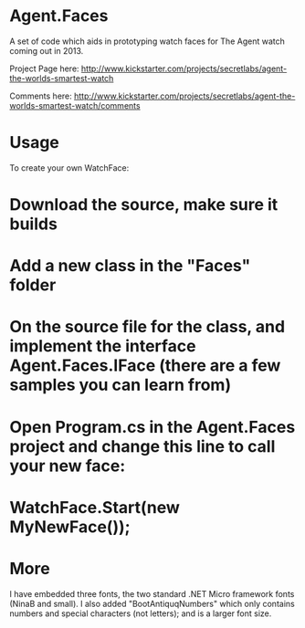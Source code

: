 Agent.Faces
===========

A set of code which aids in prototyping watch faces for The Agent watch coming out in 2013.

Project Page here:
http://www.kickstarter.com/projects/secretlabs/agent-the-worlds-smartest-watch

Comments here:
http://www.kickstarter.com/projects/secretlabs/agent-the-worlds-smartest-watch/comments

Usage
=====

To create your own WatchFace:
# Download the source, make sure it builds
# Add a new class in the "Faces" folder
# On the source file for the class, and implement the interface Agent.Faces.IFace (there are a few samples you can learn from)
# Open Program.cs in the Agent.Faces project and change this line to call your new face:
# WatchFace.Start(new MyNewFace());


More
====
I have embedded three fonts, the two standard .NET Micro framework fonts (NinaB and small).  I also added "BootAntiquqNumbers" which only contains numbers and special characters (not letters); and is a larger font size.







